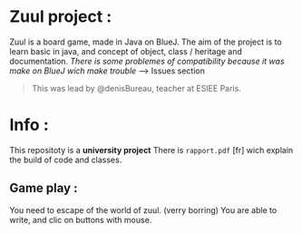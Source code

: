 # Zuul project : 
Zuul is a board game, made in Java on BlueJ. The aim of the project is to learn basic in java, and concept of object, class / heritage and documentation.
*There is some problemes of compatibility because it was make on BlueJ wich make trouble*
--> Issues section

>This was lead by @denisBureau, teacher at ESIEE Paris. 

# Info :
This repositoty is a **university project**
There is `rapport.pdf` [fr] wich explain the build of code and classes.

## Game play : 
You need to escape of the world of zuul. (verry borring)
You are able to write, and clic on buttons with mouse.
